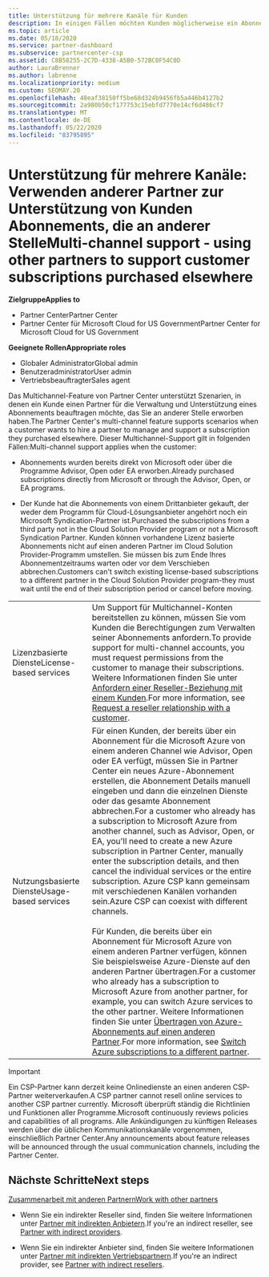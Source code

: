 ```yaml
---
title: Unterstützung für mehrere Kanäle für Kunden
description: In einigen Fällen möchten Kunden möglicherweise ein Abonnement bereitstellen und unterstützen, das Sie an anderer Stelle erworben haben.
ms.topic: article
ms.date: 05/18/2020
ms.service: partner-dashboard
ms.subservice: partnercenter-csp
ms.assetid: C8B58255-2C7D-4338-A5B0-572BC0F54C0D
author: LauraBrenner
ms.author: labrenne
ms.localizationpriority: medium
ms.custom: SEOMAY.20
ms.openlocfilehash: 48eaf38150ff5be68d324b9456fb5a446b4127b2
ms.sourcegitcommit: 2a980b50cf177753c15ebfd7770e14cf6d486cf7
ms.translationtype: MT
ms.contentlocale: de-DE
ms.lasthandoff: 05/22/2020
ms.locfileid: "83795895"
---
```

# <a name="multi-channel-support---using-other-partners-to-support-customer-subscriptions-purchased-elsewhere"></a><span data-ttu-id="697b1-103">Unterstützung für mehrere Kanäle: Verwenden anderer Partner zur Unterstützung von Kunden Abonnements, die an anderer Stelle</span><span class="sxs-lookup"><span data-stu-id="697b1-103">Multi-channel support - using other partners to support customer subscriptions purchased elsewhere</span></span>

<span data-ttu-id="697b1-104">**Zielgruppe**</span><span class="sxs-lookup"><span data-stu-id="697b1-104">**Applies to**</span></span>

- <span data-ttu-id="697b1-105">Partner Center</span><span class="sxs-lookup"><span data-stu-id="697b1-105">Partner Center</span></span>
- <span data-ttu-id="697b1-106">Partner Center für Microsoft Cloud for US Government</span><span class="sxs-lookup"><span data-stu-id="697b1-106">Partner Center for Microsoft Cloud for US Government</span></span>

<span data-ttu-id="697b1-107">**Geeignete Rollen**</span><span class="sxs-lookup"><span data-stu-id="697b1-107">**Appropriate roles**</span></span>

- <span data-ttu-id="697b1-108">Globaler Administrator</span><span class="sxs-lookup"><span data-stu-id="697b1-108">Global admin</span></span>
- <span data-ttu-id="697b1-109">Benutzeradministrator</span><span class="sxs-lookup"><span data-stu-id="697b1-109">User admin</span></span>
- <span data-ttu-id="697b1-110">Vertriebsbeauftragter</span><span class="sxs-lookup"><span data-stu-id="697b1-110">Sales agent</span></span>

<span data-ttu-id="697b1-111">Das Multichannel-Feature von Partner Center unterstützt Szenarien, in denen ein Kunde einen Partner für die Verwaltung und Unterstützung eines Abonnements beauftragen möchte, das Sie an anderer Stelle erworben haben.</span><span class="sxs-lookup"><span data-stu-id="697b1-111">The Partner Center's multi-channel feature supports scenarios when a customer wants to hire a partner to manage and support a subscription they purchased elsewhere.</span></span> <span data-ttu-id="697b1-112">Dieser Multichannel-Support gilt in folgenden Fällen:</span><span class="sxs-lookup"><span data-stu-id="697b1-112">Multi-channel support applies when the customer:</span></span>

- <span data-ttu-id="697b1-113">Abonnements wurden bereits direkt von Microsoft oder über die Programme Advisor, Open oder EA erworben.</span><span class="sxs-lookup"><span data-stu-id="697b1-113">Already purchased subscriptions directly from Microsoft or through the Advisor, Open, or EA programs.</span></span>

- <span data-ttu-id="697b1-114">Der Kunde hat die Abonnements von einem Drittanbieter gekauft, der weder dem Programm für Cloud-Lösungsanbieter angehört noch ein Microsoft Syndication-Partner ist.</span><span class="sxs-lookup"><span data-stu-id="697b1-114">Purchased the subscriptions from a third party not in the Cloud Solution Provider program or not a Microsoft Syndication Partner.</span></span> <span data-ttu-id="697b1-115">Kunden können vorhandene Lizenz basierte Abonnements nicht auf einen anderen Partner im Cloud Solution Provider-Programm umstellen. Sie müssen bis zum Ende Ihres Abonnementzeitraums warten oder vor dem Verschieben abbrechen.</span><span class="sxs-lookup"><span data-stu-id="697b1-115">Customers can't switch existing license-based subscriptions to a different partner in the Cloud Solution Provider program-they must wait until the end of their subscription period or cancel before moving.</span></span>

| | |
|---------|---------|
|<span data-ttu-id="697b1-116">Lizenzbasierte Dienste</span><span class="sxs-lookup"><span data-stu-id="697b1-116">License-based services</span></span>    | <span data-ttu-id="697b1-117">Um Support für Multichannel-Konten bereitstellen zu können, müssen Sie vom Kunden die Berechtigungen zum Verwalten seiner Abonnements anfordern.</span><span class="sxs-lookup"><span data-stu-id="697b1-117">To provide support for multi-channel accounts, you must request permissions from the customer to manage their subscriptions.</span></span> <span data-ttu-id="697b1-118">Weitere Informationen finden Sie unter [Anfordern einer Reseller-Beziehung mit einem Kunden](request-a-relationship-with-a-customer.md).</span><span class="sxs-lookup"><span data-stu-id="697b1-118">For more information, see [Request a reseller relationship with a customer](request-a-relationship-with-a-customer.md).</span></span>   |
|<span data-ttu-id="697b1-119">Nutzungsbasierte Dienste</span><span class="sxs-lookup"><span data-stu-id="697b1-119">Usage-based services</span></span>     |  <span data-ttu-id="697b1-120">Für einen Kunden, der bereits über ein Abonnement für die Microsoft Azure von einem anderen Channel wie Advisor, Open oder EA verfügt, müssen Sie in Partner Center ein neues Azure-Abonnement erstellen, die Abonnement Details manuell eingeben und dann die einzelnen Dienste oder das gesamte Abonnement abbrechen.</span><span class="sxs-lookup"><span data-stu-id="697b1-120">For a customer who already has a subscription to Microsoft Azure from another channel, such as Advisor, Open, or EA, you'll need to create a new Azure subscription in Partner Center, manually enter the subscription details, and then cancel the individual services or the entire subscription.</span></span> <span data-ttu-id="697b1-121">Azure CSP kann gemeinsam mit verschiedenen Kanälen vorhanden sein.</span><span class="sxs-lookup"><span data-stu-id="697b1-121">Azure CSP can coexist with different channels.</span></span><br/><br/> <span data-ttu-id="697b1-122">Für Kunden, die bereits über ein Abonnement für Microsoft Azure von einem anderen Partner verfügen, können Sie beispielsweise Azure-Dienste auf den anderen Partner übertragen.</span><span class="sxs-lookup"><span data-stu-id="697b1-122">For a customer who already has a subscription to Microsoft Azure from another partner, for example, you can switch Azure services to the other partner.</span></span>  <span data-ttu-id="697b1-123">Weitere Informationen finden Sie unter [Übertragen von Azure-Abonnements auf einen anderen Partner](switch-azure-subscriptions-to-a-different-partner.md).</span><span class="sxs-lookup"><span data-stu-id="697b1-123">For more information, see [Switch Azure subscriptions to a different partner](switch-azure-subscriptions-to-a-different-partner.md).</span></span> |

> [!IMPORTANT]  
> <span data-ttu-id="697b1-124">Ein CSP-Partner kann derzeit keine Onlinedienste an einen anderen CSP-Partner weiterverkaufen.</span><span class="sxs-lookup"><span data-stu-id="697b1-124">A CSP partner cannot resell online services to another CSP partner currently.</span></span> <span data-ttu-id="697b1-125">Microsoft überprüft ständig die Richtlinien und Funktionen aller Programme.</span><span class="sxs-lookup"><span data-stu-id="697b1-125">Microsoft continuously reviews policies and capabilities of all programs.</span></span> <span data-ttu-id="697b1-126">Alle Ankündigungen zu künftigen Releases werden über die üblichen Kommunikationskanäle vorgenommen, einschließlich Partner Center.</span><span class="sxs-lookup"><span data-stu-id="697b1-126">Any announcements about feature releases will be announced through the usual communication channels, including the Partner Center.</span></span>

## <a name="next-steps"></a><span data-ttu-id="697b1-127">Nächste Schritte</span><span class="sxs-lookup"><span data-stu-id="697b1-127">Next steps</span></span>

[<span data-ttu-id="697b1-128">Zusammenarbeit mit anderen Partnern</span><span class="sxs-lookup"><span data-stu-id="697b1-128">Work with other partners</span></span>](work-with-other-partners.md)

- <span data-ttu-id="697b1-129">Wenn Sie ein indirekter Reseller sind, finden Sie weitere Informationen unter [Partner mit indirekten Anbietern](indirect-reseller-tasks-in-partner-center.md).</span><span class="sxs-lookup"><span data-stu-id="697b1-129">If you're an indirect reseller, see [Partner with indirect providers](indirect-reseller-tasks-in-partner-center.md).</span></span>

- <span data-ttu-id="697b1-130">Wenn Sie ein indirekter Anbieter sind, finden Sie weitere Informationen unter [Partner mit indirekten Vertriebspartnern](indirect-provider-tasks-in-partner-center.md).</span><span class="sxs-lookup"><span data-stu-id="697b1-130">If you're an indirect provider, see [Partner with indirect resellers](indirect-provider-tasks-in-partner-center.md).</span></span>

